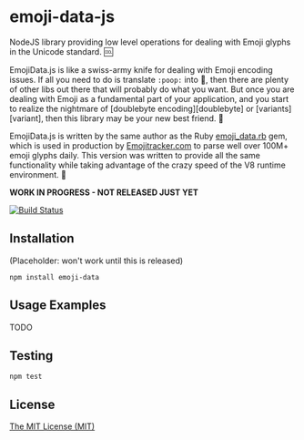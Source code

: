 # emoji-data-js

NodeJS library providing low level operations for dealing with Emoji
glyphs in the Unicode standard. :cool:

EmojiData.js is like a swiss-army knife for dealing with Emoji encoding issues.
If all you need to do is translate `:poop:` into :poop:, then there are plenty
of other libs out there that will probably do what you want.  But once you are
dealing with Emoji as a fundamental part of your application, and you start to
realize the nightmare of [doublebyte encoding][doublebyte] or
[variants][variant], then this library may be your new best friend.
:raised_hands:

EmojiData.js is written by the same author as the Ruby [emoji_data.rb][rb] gem,
which is used in production by [Emojitracker.com][emojitracker] to parse well
over 100M+ emoji glyphs daily. This version was written to provide all the same
functionality while taking advantage of the crazy speed of the V8 runtime
environment. :dizzy:

**WORK IN PROGRESS - NOT RELEASED JUST YET**

[![Build Status](https://travis-ci.org/mroth/emoji-data-js.svg?branch=master)](https://travis-ci.org/mroth/emoji-data-js)

[rb]: https://github.com/mroth/emoji_data.rb
[emojitracker]: http://www.emojitracker.com

## Installation
(Placeholder: won't work until this is released)

    npm install emoji-data

## Usage Examples

TODO

## Testing

    npm test

## License

[The MIT License (MIT)](LICENSE)
